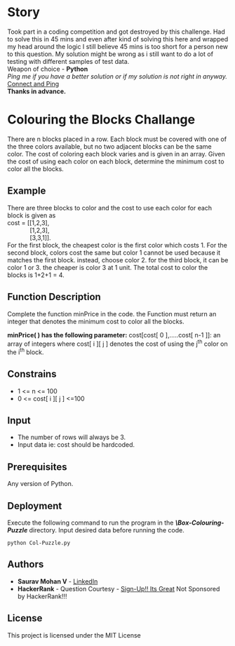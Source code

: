 # Story
Took part in a coding competition and got destroyed by this challenge. Had to solve this in 45 mins and even after kind of solving this here and wrapped my head around the logic I still believe 45 mins is too short for a person new to this question. My solution might be wrong as i still want to do a lot of testing with different samples of test data. <br />Weapon of choice  - **Python**<br />*Ping me if you have a better solution or if my solution is not right in anyway.*<br />[Connect and Ping](https://www.linkedin.com/in/sauravmohanv/)<br />**Thanks in advance.**
# Colouring the Blocks Challange

There are n blocks placed in a row. Each block must be covered with one of the three colors available, but no two adjacent blocks can be the same color. The cost of coloring each block varies and is given in an array. Given the cost of using each color on each block, determine the minimum cost to color all the blocks.

## Example
There are three blocks to color and the cost to use each color for each block is given as <br />cost = [[1,2,3],<br />&nbsp;&nbsp;&nbsp;&nbsp;&nbsp;&nbsp;&nbsp;&nbsp;&nbsp;&nbsp;&nbsp;&nbsp;&nbsp;[1,2,3],<br />&nbsp;&nbsp;&nbsp;&nbsp;&nbsp;&nbsp;&nbsp;&nbsp;&nbsp;&nbsp;&nbsp;&nbsp;&nbsp;[3,3,1]].<br /> For the first block, the cheapest color is the first color which costs 1. For the second block, colors cost the same but color 1 cannot be used because it matches the first block. instead, choose color 2. for the third block, it can be color 1 or 3. the cheaper is color 3 at 1 unit. The total cost to color the blocks is 1+2+1 = 4.

## Function Description

Complete the function minPrice in the code. the Function must return an integer that denotes the minimum cost to color all the blocks.

**minPrice( ) has the following parameter:**
cost[cost[ 0 ],.....cost[ n-1 ]]: an array of integers where cost[ i ][ j ] denotes the cost of using the j<sup>th</sup> color on the i<sup>th</sup> block.

## Constrains

 - 1 <= n <= 100 
 - 0 <= cost[ i ][ j ] <=100

## Input

 - The number of rows will always be 3. 
 - Input data ie: cost should be hardcoded.

## Prerequisites
Any version of Python.
## Deployment

Execute the following command to run the program in the ***\Box-Colouring-Puzzle*** directory. Input desired data before running the code.

    python Col-Puzzle.py

## Authors

-   **Saurav Mohan V**  - [LinkedIn](https://www.linkedin.com/in/sauravmohanv/)
- **HackerRank** - Question Courtesy - [Sign-Up!! Its Great](https://www.hackerrank.com/)
Not Sponsored by HackerRank!!!

## License

This project is licensed under the MIT License
